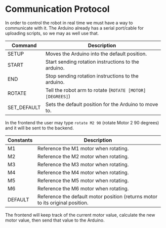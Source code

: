 # Communication Protocol
In order to control the robot in real time we must have a way to communicate with it.
The Arduino already has a serial port/cable for uploading scripts, so we may as well use that.

| Command        | Description                                               |
|----------------|-----------------------------------------------------------|
| SETUP          | Moves the Arduino into the default position.              |
| START          | Start sending rotation instructions to the arduino.       |
| END            | Stop sending rotation instructions to the arduino.        |
| ROTATE         | Tell the robot arm to rotate (`ROTATE [MOTOR] [DEGREES]`) |
| SET_DEFAULT    | Sets the default position for the Arduino to move to.     |

In the frontend the user may type `rotate M2 90` (rotate Motor 2 90 degrees) and it will be sent to the backend.

| Constants | Description                                                                   |
|-----------|-------------------------------------------------------------------------------|
| M1        | Reference the M1 motor when rotating.                                         |
| M2        | Reference the M2 motor when rotating.                                         |
| M3        | Reference the M3 motor when rotating.                                         |
| M4        | Reference the M4 motor when rotating.                                         |
| M5        | Reference the M5 motor when rotating.                                         |
| M6        | Reference the M6 motor when rotating.                                         |
| DEFAULT   | Reference the default motor position (returns motor to its original position. |

The frontend will keep track of the current motor value, calculate the new motor value, then send that value to the Arduino.

